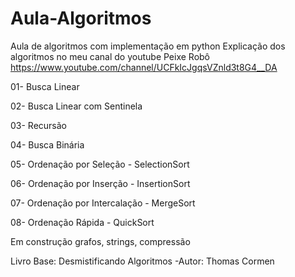 # Aula-Algoritmos
Aula de algoritmos com implementação em python
Explicação dos algoritmos no meu canal do youtube Peixe Robô
https://www.youtube.com/channel/UCFkIcJgqsVZnld3t8G4__DA

01- Busca Linear

02- Busca Linear com Sentinela

03- Recursão

04- Busca Binária

05- Ordenação por Seleção      - SelectionSort

06- Ordenação por Inserção     - InsertionSort

07- Ordenação por Intercalação - MergeSort

08- Ordenação Rápida           - QuickSort

Em construção grafos, strings, compressão

Livro Base: Desmistificando Algoritmos -Autor: Thomas Cormen
